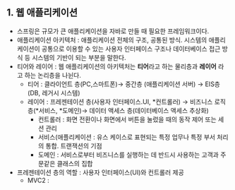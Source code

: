 ## 1. 웹 애플리케이션
- 스프링은 규모가 큰 애플리케이션을 자바로 만들 때 필요한 프레임워크이다.
- 애플리케이션 아키텍처 : 애플리케이션 전체의 구조, 공통된 방식. 시스템의 애플리케이션이 공통으로 이용할 수 있는 사용자 인터페이스 구조나
데이터베이스 접근 방식 등 시스템의 기반이 되는 부분을 말한다.
- 티어와 레이어 : 웹 애플리케이션의 아키텍처는 <b>티어</b>라고 하는 물리층과 <b>레이어</b> 라고 하는 논리층을 나뉜다.
   - 티어 : 클라이언트 층(PC,스마트폰)→ 중간층 (애플리케이션 서버) → EIS층 (DB, 레거시 시스템)
   - 레이어 : 프레젠테이션 층(사용자 인터페이스.UI, *컨트롤러) → 비즈니스 로직 층(*서비스, *도메인)→ 데이터 액세스 층(데이터베이스 액세스 추상화)
      * 컨트롤러 : 화면 전환이나 화면에서 버튼을 눌렀을 때의 동작 제어 또는 세션 관리
      * 서비스(애플리케이션 : 유스 케이스로 표현되는 특정 업무나 특정 부서 처리의 통합. 트랜잭션의 기점
      * 도메인 : 서비스로부터 비즈니스를 실행하는 데 반드시 사용하는 고객과 주문같은 클래스의 집합
- 프레젠테이션 층의 역할 : 사용자 인터페이스(UI)와 컨트롤러 제공
   - MVC2 :
